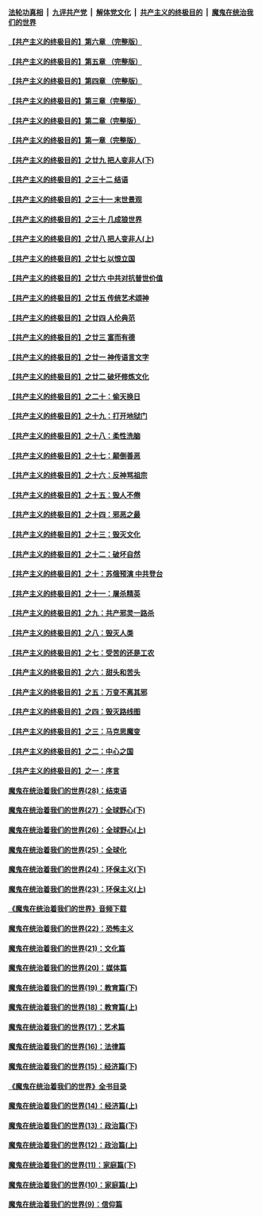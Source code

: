 

####  [法轮功真相](../../../../basic/blob/master/README.md?t=04052101) &nbsp;|&nbsp; [九评共产党](../../../../9ping.md/blob/master/README.md?t=04052101) &nbsp;|&nbsp; [解体党文化](../../../../jtdwh.md/blob/master/README.md?t=04052101)  &nbsp;|&nbsp; [共产主义的终极目的](../../../../gczydzjmd.md/blob/master/README.md?t=04052101) &nbsp;|&nbsp; [魔鬼在统治我们的世界](../../../../mgztzwmdsj.md/blob/master/README.md?t=04052101) 

#### [【共产主义的终极目的】第六章 （完整版）](../pages/nsc422/n11428913.md?t=04052101) 

#### [【共产主义的终极目的】第五章 （完整版）](../pages/nsc422/n11428912.md?t=04052101) 

#### [【共产主义的终极目的】第四章 （完整版）](../pages/nsc422/n11428907.md?t=04052101) 

#### [【共产主义的终极目的】第三章（完整版）](../pages/nsc422/n11428848.md?t=04052101) 

#### [【共产主义的终极目的】第二章（完整版）](../pages/nsc422/n11428831.md?t=04052101) 

#### [【共产主义的终极目的】第一章（完整版）](../pages/nsc422/n11417651.md?t=04052101) 

#### [【共产主义的终极目的】之廿九 把人变非人(下)](../pages/nsc422/n11344140.md?t=04052101) 

#### [【共产主义的终极目的】之三十二 结语](../pages/nsc422/n11360535.md?t=04052101) 

#### [【共产主义的终极目的】之三十一 末世景观](../pages/nsc422/n11351129.md?t=04052101) 

#### [【共产主义的终极目的】之三十 几成狼世界](../pages/nsc422/n11348280.md?t=04052101) 

#### [【共产主义的终极目的】之廿八 把人变非人(上)](../pages/nsc422/n11340492.md?t=04052101) 

#### [【共产主义的终极目的】之廿七 以恨立国](../pages/nsc422/n11336944.md?t=04052101) 

#### [【共产主义的终极目的】之廿六 中共对抗普世价值](../pages/nsc422/n11324785.md?t=04052101) 

#### [【共产主义的终极目的】之廿五 传统艺术颂神](../pages/nsc422/n11296396.md?t=04052101) 

#### [【共产主义的终极目的】之廿四 人伦典范](../pages/nsc422/n11296397.md?t=04052101) 

#### [【共产主义的终极目的】之廿三 富而有德](../pages/nsc422/n11283598.md?t=04052101) 

#### [【共产主义的终极目的】之廿一 神传语言文字](../pages/nsc422/n11263265.md?t=04052101) 

#### [【共产主义的终极目的】之廿二 破坏修炼文化](../pages/nsc422/n11245728.md?t=04052101) 

#### [【共产主义的终极目的】之二十：偷天换日](../pages/nsc422/n11238846.md?t=04052101) 

#### [【共产主义的终极目的】之十九：打开地狱门](../pages/nsc422/n11206376.md?t=04052101) 

#### [【共产主义的终极目的】之十八：柔性洗脑](../pages/nsc422/n11199994.md?t=04052101) 

#### [【共产主义的终极目的】之十七：颠倒善恶](../pages/nsc422/n11179782.md?t=04052101) 

#### [【共产主义的终极目的】之十六：反神骂祖宗](../pages/nsc422/n11166798.md?t=04052101) 

#### [【共产主义的终极目的】之十五：毁人不倦](../pages/nsc422/n11166792.md?t=04052101) 

#### [【共产主义的终极目的】之十四：邪恶之最](../pages/nsc422/n11150249.md?t=04052101) 

#### [【共产主义的终极目的】之十三：毁灭文化](../pages/nsc422/n11135227.md?t=04052101) 

#### [【共产主义的终极目的】之十二：破坏自然](../pages/nsc422/n11135214.md?t=04052101) 

#### [【共产主义的终极目的】之十：苏俄预演 中共登台](../pages/nsc422/n11118424.md?t=04052101) 

#### [【共产主义的终极目的】之十一：屠杀精英](../pages/nsc422/n11118442.md?t=04052101) 

#### [【共产主义的终极目的】之九：共产邪灵一路杀](../pages/nsc422/n11114139.md?t=04052101) 

#### [【共产主义的终极目的】之八：毁灭人类](../pages/nsc422/n11108503.md?t=04052101) 

#### [【共产主义的终极目的】之七：受苦的还是工农](../pages/nsc422/n11101809.md?t=04052101) 

#### [【共产主义的终极目的】之六：甜头和苦头](../pages/nsc422/n11096971.md?t=04052101) 

#### [【共产主义的终极目的】之五：万变不离其邪](../pages/nsc422/n11091285.md?t=04052101) 

#### [【共产主义的终极目的】之四：毁灭路线图](../pages/nsc422/n11086284.md?t=04052101) 

#### [【共产主义的终极目的】之三：马克思魔变](../pages/nsc422/n11061941.md?t=04052101) 

#### [【共产主义的终极目的】之二：中心之国](../pages/nsc422/n11047728.md?t=04052101) 

#### [【共产主义的终极目的】之一：序言](../pages/nsc422/n11086077.md?t=04052101) 

#### [魔鬼在统治着我们的世界(28)：结束语](../pages/nsc422/n10936246.md?t=04052101) 

#### [魔鬼在统治着我们的世界(27)：全球野心(下)](../pages/nsc422/n10928319.md?t=04052101) 

#### [魔鬼在统治着我们的世界(26)：全球野心(上)](../pages/nsc422/n10900318.md?t=04052101) 

#### [魔鬼在统治着我们的世界(25)：全球化](../pages/nsc422/n10788205.md?t=04052101) 

#### [魔鬼在统治着我们的世界(24)：环保主义(下)](../pages/nsc422/n10695307.md?t=04052101) 

#### [魔鬼在统治着我们的世界(23)：环保主义(上)](../pages/nsc422/n10688613.md?t=04052101) 

#### [《魔鬼在统治着我们的世界》音频下载](../pages/nsc422/n10635553.md?t=04052101) 

#### [魔鬼在统治着我们的世界(22)：恐怖主义](../pages/nsc422/n10614727.md?t=04052101) 

#### [魔鬼在统治着我们的世界(21)：文化篇](../pages/nsc422/n10597706.md?t=04052101) 

#### [魔鬼在统治着我们的世界(20)：媒体篇](../pages/nsc422/n10586579.md?t=04052101) 

#### [魔鬼在统治着我们的世界(19)：教育篇(下)](../pages/nsc422/n10564808.md?t=04052101) 

#### [魔鬼在统治着我们的世界(18)：教育篇(上)](../pages/nsc422/n10526970.md?t=04052101) 

#### [魔鬼在统治着我们的世界(17)：艺术篇](../pages/nsc422/n10499093.md?t=04052101) 

#### [魔鬼在统治着我们的世界(16)：法律篇](../pages/nsc422/n10485969.md?t=04052101) 

#### [魔鬼在统治着我们的世界(15)：经济篇(下)](../pages/nsc422/n10469975.md?t=04052101) 

#### [《魔鬼在统治着我们的世界》全书目录](../pages/nsc422/n10464261.md?t=04052101) 

#### [魔鬼在统治着我们的世界(14)：经济篇(上)](../pages/nsc422/n10457370.md?t=04052101) 

#### [魔鬼在统治着我们的世界(13)：政治篇(下)](../pages/nsc422/n10448270.md?t=04052101) 

#### [魔鬼在统治着我们的世界(12)：政治篇(上)](../pages/nsc422/n10444576.md?t=04052101) 

#### [魔鬼在统治着我们的世界(11)：家庭篇(下)](../pages/nsc422/n10440961.md?t=04052101) 

#### [魔鬼在统治着我们的世界(10)：家庭篇(上)](../pages/nsc422/n10435448.md?t=04052101) 

#### [魔鬼在统治着我们的世界(9)：信仰篇](../pages/nsc422/n10432159.md?t=04052101) 

